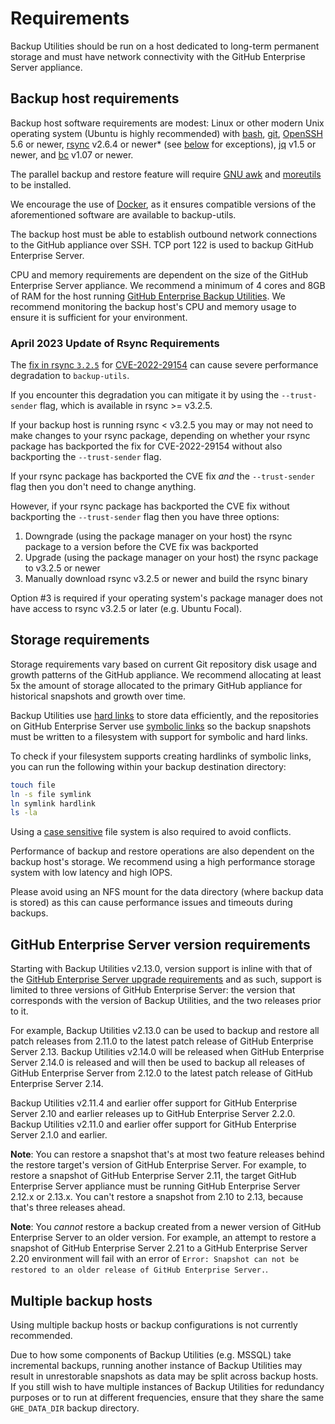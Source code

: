 # Requirements

Backup Utilities should be run on a host dedicated to long-term permanent
storage and must have network connectivity with the GitHub Enterprise Server appliance.

## Backup host requirements

Backup host software requirements are modest: Linux or other modern Unix operating system (Ubuntu is highly recommended) with [bash][1], [git][2], [OpenSSH][3] 5.6 or newer, [rsync][4] v2.6.4 or newer* (see [below](#april-2023-update-of-rsync-requirements) for exceptions), [jq][11] v1.5 or newer, and [bc][12] v1.07 or newer.

The parallel backup and restore feature will require [GNU awk][10] and [moreutils][9] to be installed.

We encourage the use of [Docker](docker.md), as it ensures compatible versions of the aforementioned software are available to backup-utils.

The backup host must be able to establish outbound network connections to the GitHub appliance over SSH. TCP port 122 is used to backup GitHub Enterprise Server.

CPU and memory requirements are dependent on the size of the GitHub Enterprise Server appliance. We recommend a minimum of 4 cores and 8GB of RAM for the host running [GitHub Enterprise Backup Utilities](https://github.com/github/backup-utils). We recommend monitoring the backup host's CPU and memory usage to ensure it is sufficient for your environment.

### April 2023 Update of Rsync Requirements

The [fix in rsync `3.2.5`](https://github.com/WayneD/rsync/blob/master/NEWS.md#news-for-rsync-325-14-aug-2022) for [CVE-2022-29154](https://cve.mitre.org/cgi-bin/cvename.cgi?name=CVE-2022-29154) can cause severe performance degradation to `backup-utils`.

If you encounter this degradation you can mitigate it by using the `--trust-sender` flag, which is available in rsync >= v3.2.5.

If your backup host is running rsync < v3.2.5 you may or may not need to make changes to your rsync package, depending on whether your rsync package has backported the fix for CVE-2022-29154 without also backporting the `--trust-sender` flag.

If your rsync package has backported the CVE fix _and_ the `--trust-sender` flag then you don't need to change anything.

However, if your rsync package has backported the CVE fix without backporting the `--trust-sender` flag then you have three options:

1. Downgrade (using the package manager on your host) the rsync package to a version before the CVE fix was backported
2. Upgrade (using the package manager on your host) the rsync package to v3.2.5 or newer
3. Manually download rsync v3.2.5 or newer and build the rsync binary

Option #3 is required if your operating system's package manager does not have access to rsync v3.2.5 or later (e.g. Ubuntu Focal).

## Storage requirements

Storage requirements vary based on current Git repository disk usage and growth
patterns of the GitHub appliance. We recommend allocating at least 5x the amount
of storage allocated to the primary GitHub appliance for historical snapshots
and growth over time.

Backup Utilities use [hard links][5] to store data efficiently, and the
repositories on GitHub Enterprise Server use [symbolic links][6] so the backup snapshots
must be written to a filesystem with support for symbolic and hard links.

To check if your filesystem supports creating hardlinks of symbolic links, you can run the following within your backup destination directory:

```bash
touch file
ln -s file symlink
ln symlink hardlink
ls -la
```

Using a [case sensitive][7] file system is also required to avoid conflicts.

Performance of backup and restore operations are also dependent on the backup host's storage. We recommend using a high performance storage system with low latency and high IOPS.

Please avoid using an NFS mount for the data directory (where backup data is stored) as this can cause performance issues and timeouts during backups.

## GitHub Enterprise Server version requirements

Starting with Backup Utilities v2.13.0, version support is inline with that of the
[GitHub Enterprise Server upgrade requirements][8] and as such, support is limited to
three versions of GitHub Enterprise Server: the version that corresponds with the version
of Backup Utilities, and the two releases prior to it.

For example, Backup Utilities v2.13.0 can be used to backup and restore all patch
releases from 2.11.0 to the latest patch release of GitHub Enterprise Server 2.13.
Backup Utilities v2.14.0 will be released when GitHub Enterprise Server 2.14.0 is released
and will then be used to backup all releases of GitHub Enterprise Server from 2.12.0
to the latest patch release of GitHub Enterprise Server 2.14.

Backup Utilities v2.11.4 and earlier offer support for GitHub Enterprise Server 2.10
and earlier releases up to GitHub Enterprise Server 2.2.0. Backup Utilities v2.11.0 and earlier
offer support for GitHub Enterprise Server 2.1.0 and earlier.

**Note**: You can restore a snapshot that's at most two feature releases behind
the restore target's version of GitHub Enterprise Server. For example, to restore a
snapshot of GitHub Enterprise Server 2.11, the target GitHub Enterprise Server appliance must
be running GitHub Enterprise Server 2.12.x or 2.13.x. You can't restore a snapshot from
2.10 to 2.13, because that's three releases ahead.

**Note**: You _cannot_ restore a backup created from a newer version of GitHub Enterprise Server to an older version. For example, an attempt to restore a snapshot of GitHub Enterprise Server 2.21 to a GitHub Enterprise Server 2.20 environment will fail with an error of `Error: Snapshot can not be restored to an older release of GitHub Enterprise Server.`.

## Multiple backup hosts

Using multiple backup hosts or backup configurations is not currently recommended.

Due to how some components of Backup Utilities (e.g. MSSQL) take incremental backups, running another instance of Backup Utilities may result in unrestorable snapshots as data may be split across backup hosts. If you still wish to have multiple instances of Backup Utilities for redundancy purposes or to run at different frequencies, ensure that they share the same `GHE_DATA_DIR` backup directory.

[1]: https://www.gnu.org/software/bash/
[2]: https://git-scm.com/
[3]: https://www.openssh.com/
[4]: http://rsync.samba.org/
[5]: https://en.wikipedia.org/wiki/Hard_link
[6]: https://en.wikipedia.org/wiki/Symbolic_link
[7]: https://en.wikipedia.org/wiki/Case_sensitivity
[8]: https://docs.github.com/enterprise-server/admin/monitoring-managing-and-updating-your-instance/updating-the-virtual-machine-and-physical-resources/upgrade-requirements
[9]: https://joeyh.name/code/moreutils
[10]: https://www.gnu.org/software/gawk
[11]: https://stedolan.github.io/jq/
[12]: https://www.gnu.org/software/bc/
